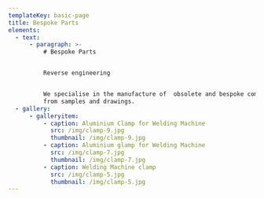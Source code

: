 ```yaml
---
templateKey: basic-page
title: Bespoke Parts
elements:
  - text:
      - paragraph: >-
          # Bespoke Parts


          Reverse engineering


          We specialise in the manufacture of  obsolete and bespoke components
          from samples and drawings.
  - gallery:
      - galleryitem:
          - caption: Aluminium Clamp for Welding Machine
            src: /img/clamp-9.jpg
            thumbnail: /img/clamp-9.jpg
          - caption: Aluminium glamp for Welding Machine
            src: /img/clamp-7.jpg
            thumbnail: /img/clamp-7.jpg
          - caption: Welding Machine clamp
            src: /img/clamp-5.jpg
            thumbnail: /img/clamp-5.jpg
---
```


